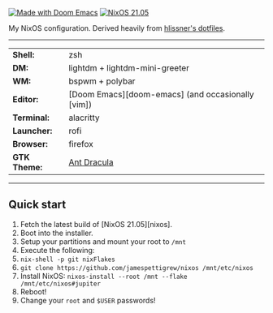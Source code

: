 [![Made with Doom Emacs](https://img.shields.io/badge/Made_with-Doom_Emacs-blueviolet.svg?style=flat-square&logo=GNU%20Emacs&logoColor=white)](https://github.com/hlissner/doom-emacs)
[![NixOS 21.05](https://img.shields.io/badge/NixOS-v21.05-blue.svg?style=flat-square&logo=NixOS&logoColor=white)](https://nixos.org)

My NixOS configuration. Derived heavily from [hlissner's dotfiles](https://github.com/hlissner/dotfiles).

------

| | |
|-|-|
| **Shell:** | zsh |
| **DM:** | lightdm + lightdm-mini-greeter |
| **WM:** | bspwm + polybar |
| **Editor:** | [Doom Emacs][doom-emacs] (and occasionally [vim]) |
| **Terminal:** | alacritty |
| **Launcher:** | rofi |
| **Browser:** | firefox |
| **GTK Theme:** | [Ant Dracula](https://github.com/EliverLara/Ant-Dracula) |

-----

## Quick start

1. Fetch the latest build of [NixOS 21.05][nixos].
2. Boot into the installer.
3. Setup your partitions and mount your root to `/mnt`
4. Execute the following:
5. `nix-shell -p git nixFlakes`
6. `git clone https://github.com/jamespettigrew/nixos /mnt/etc/nixos`
7. Install NixOS: `nixos-install --root /mnt --flake /mnt/etc/nixos#jupiter`
8. Reboot!
9. Change your `root` and `$USER` passwords!
